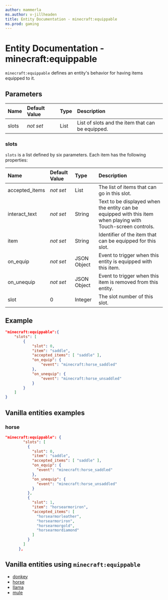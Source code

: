 ```yaml
---
author: mammerla
ms.author: v-jillheaden
title: Entity Documentation - minecraft:equippable
ms.prod: gaming
---
```


# Entity Documentation - minecraft:equippable

`minecraft:equippable` defines an entity's behavior for having items equipped to it.

## Parameters

|Name |Default Value  |Type  |Description  |
|:----------|:----------|:----------|:----------|
| slots| *not set*| List| List of slots and the item that can be equipped.|

### slots

`slots` is a list defined by six parameters. Each item has the following properties:

| Name| Default Value| Type| Description |
|:-----------|:-----------|:-----------|:-----------|
| accepted_items| *not set*| List| The list of items that can go in this slot. |
| interact_text| *not set*| String| Text to be displayed when the entity can be equipped with this item when playing with Touch-screen controls. |
| item| *not set*| String| Identifier of the item that can be equipped for this slot. |
| on_equip| *not set*| JSON Object | Event to trigger when this entity is equipped with this item. |
| on_unequip| *not set*| JSON Object | Event to trigger when this item is removed from this entity. |
| slot| 0| Integer| The slot number of this slot. |

## Example

```json
"minecraft:equippable":{
    "slots": [
        {        
            "slot": 0,
            "item": "saddle",
            "accepted_items": [ "saddle" ],
            "on_equip": {
                "event": "minecraft:horse_saddled"
            },
            "on_unequip": {
                "event": "minecraft:horse_unsaddled"
            }
        }
    ]
}
```

## Vanilla entities examples

### horse

```json
"minecraft:equippable": {
        "slots": [
          {
            "slot": 0,
            "item": "saddle",
            "accepted_items": [ "saddle" ],
            "on_equip": {
              "event": "minecraft:horse_saddled"
            },
            "on_unequip": {
              "event": "minecraft:horse_unsaddled"
            }
          },
          {
            "slot": 1,
            "item": "horsearmoriron",
            "accepted_items": [
              "horsearmorleather",
              "horsearmoriron",
              "horsearmorgold",
              "horsearmordiamond"
            ]
          }
        ]
      },
```

## Vanilla entities using `minecraft:equippable`

- [donkey](../../../../Source/VanillaBehaviorPack_Snippets/entities/donkey.md)
- [horse](../../../../Source/VanillaBehaviorPack_Snippets/entities/horse.md)
- [llama](../../../../Source/VanillaBehaviorPack_Snippets/entities/llama.md)
- [mule](../../../../Source/VanillaBehaviorPack_Snippets/entities/mule.md)